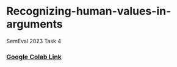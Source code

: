 # Recognizing-human-values-in-arguments
SemEval 2023 Task 4

### [Google Colab Link](https://colab.research.google.com/drive/1wecQkZ68GqTSYB9I-dSShtQTk5T3MAmo)
